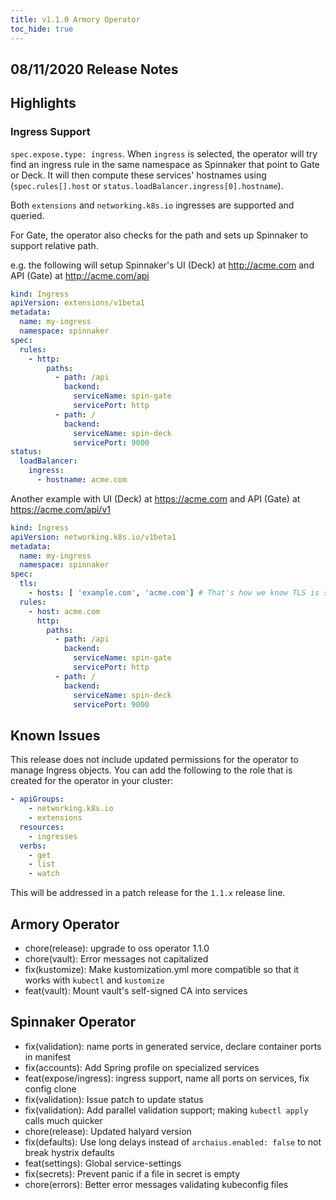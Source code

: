 ```yaml
---
title: v1.1.0 Armory Operator
toc_hide: true
---
```


## 08/11/2020 Release Notes

## Highlights

### Ingress Support

`spec.expose.type: ingress`. When `ingress` is selected, the operator will try find an ingress rule 
in the same namespace as Spinnaker that point to Gate or Deck. It will then compute these services' hostnames
using (`spec.rules[].host` or `status.loadBalancer.ingress[0].hostname`).

Both `extensions` and `networking.k8s.io` ingresses are supported and queried.

For Gate, the operator also checks for the path and sets up Spinnaker to support relative path.

e.g. the following will setup Spinnaker's UI (Deck) at http://acme.com and API (Gate) at http://acme.com/api
```yaml
kind: Ingress
apiVersion: extensions/v1beta1
metadata:
  name: my-ingress
  namespace: spinnaker
spec:
  rules:
    - http:
        paths:
          - path: /api
            backend:
              serviceName: spin-gate
              servicePort: http
          - path: /
            backend:
              serviceName: spin-deck
              servicePort: 9000
status:
  loadBalancer:
    ingress:
      - hostname: acme.com
```

Another example with UI (Deck) at https://acme.com and API (Gate) at https://acme.com/api/v1

```yaml
kind: Ingress
apiVersion: networking.k8s.io/v1beta1
metadata:
  name: my-ingress
  namespace: spinnaker
spec:
  tls:
    - hosts: [ 'example.com', 'acme.com'] # That's how we know TLS is supported
  rules:
    - host: acme.com
      http:
        paths:
          - path: /api
            backend:
              serviceName: spin-gate
              servicePort: http
          - path: /
            backend:
              serviceName: spin-deck
              servicePort: 9000
```

## Known Issues

This release does not include updated permissions for the operator to manage
Ingress objects. You can add the following to the role that is created for the
operator in your cluster:

```yaml
- apiGroups:
    - networking.k8s.io
    - extensions
  resources:
    - ingresses
  verbs:
    - get
    - list
    - watch
```

This will be addressed in a patch release for the `1.1.x` release line.

## Armory Operator

* chore(release): upgrade to oss operator 1.1.0
* chore(vault): Error messages not capitalized
* fix(kustomize): Make kustomization.yml more compatible so that it works with `kubectl` and `kustomize`
* feat(vault): Mount vault's self-signed CA into services

## Spinnaker Operator

* fix(validation): name ports in generated service, declare container ports in manifest
* fix(accounts): Add Spring profile on specialized services
* feat(expose/ingress): ingress support, name all ports on services, fix config clone
* fix(validation): Issue patch to update status
* fix(validation): Add parallel validation support; making `kubectl apply` calls much quicker
* chore(release): Updated halyard version
* fix(defaults): Use long delays instead of `archaius.enabled: false` to not break hystrix defaults
* feat(settings): Global service-settings
* fix(secrets): Prevent panic if a file in secret is empty
* chore(errors): Better error messages validating kubeconfig files
